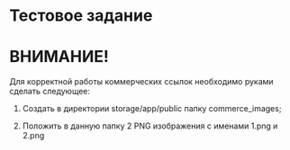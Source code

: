 # Тестовое задание

# ВНИМАНИЕ!

Для корректной работы коммерческих ссылок необходимо руками сделать следующее:

1. Cоздать в директории storage/app/public папку commerce_images;

2. Положить в данную папку 2 PNG изображения с именами 1.png и 2.png